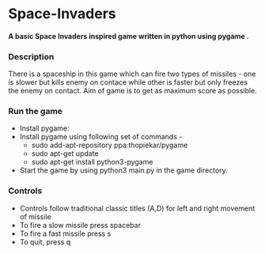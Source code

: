 # Space-Invaders
#### A basic Space Invaders inspired game written in python using pygame .

### Description
There is a spaceship in this game which can fire two types of missiles - one is slower but kills enemy on contace while other 
is faster but only freezes the enemy on contact. Aim of game is to get as maximum score as possible.

### Run the game
- Install pygame:
- Install pygame using following set of commands -
  - sudo add-apt-repository ppa:thopiekar/pygame
  - sudo apt-get update
  - sudo apt-get install python3-pygame
- Start the game by using python3 main.py in the game directory.

### Controls 
- Controls follow traditional classic titles (A,D) for left and right movement of missile
- To fire a slow missile press spacebar
- To fire a fast missile press s
- To quit, press q

